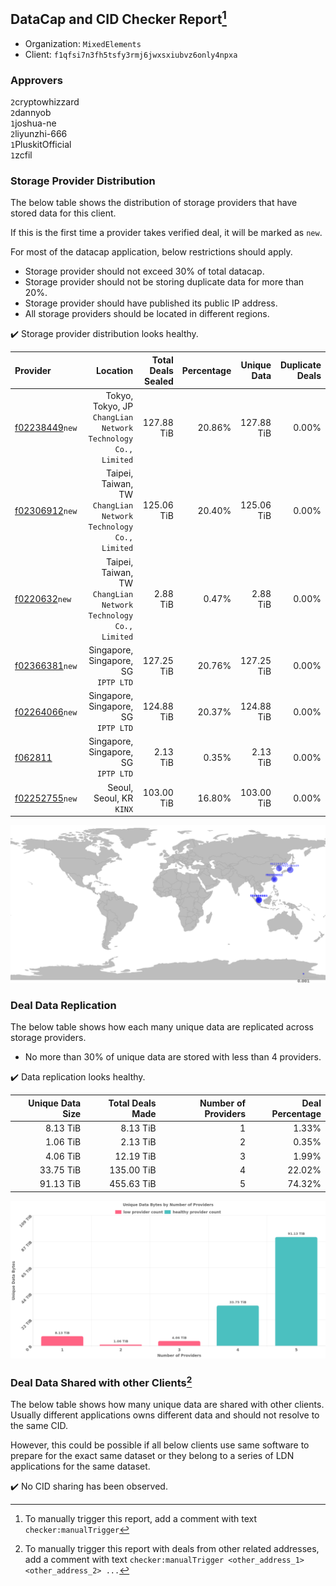 ## DataCap and CID Checker Report[^1]
 - Organization: `MixedElements`
 - Client: `f1qfsi7n3fh5tsfy3rmj6jwxsxiubvz6only4npxa`
### Approvers
`2`cryptowhizzard<br/>`2`dannyob<br/>`1`joshua-ne<br/>`2`liyunzhi-666<br/>`1`PluskitOfficial<br/>`1`zcfil


### Storage Provider Distribution
The below table shows the distribution of storage providers that have stored data for this client.

If this is the first time a provider takes verified deal, it will be marked as `new`.

For most of the datacap application, below restrictions should apply.
 - Storage provider should not exceed 30% of total datacap.
 - Storage provider should not be storing duplicate data for more than 20%.
 - Storage provider should have published its public IP address.
 - All storage providers should be located in different regions.

✔️ Storage provider distribution looks healthy.

| Provider                                                    |                                                           Location | Total Deals Sealed | Percentage | Unique Data | Duplicate Deals |
| :---------------------------------------------------------- | -----------------------------------------------------------------: | -----------------: | ---------: | ----------: | --------------: |
| [f02238449](https://filfox.info/en/address/f02238449)`new`  |   Tokyo, Tokyo, JP<br/>`ChangLian Network Technology Co., Limited` |         127.88 TiB |     20.86% |  127.88 TiB |           0.00% |
| [f02306912](https://filfox.info/en/address/f02306912)`new`  | Taipei, Taiwan, TW<br/>`ChangLian Network Technology Co., Limited` |         125.06 TiB |     20.40% |  125.06 TiB |           0.00% |
| [f0220632](https://filfox.info/en/address/f0220632)`new`    | Taipei, Taiwan, TW<br/>`ChangLian Network Technology Co., Limited` |           2.88 TiB |      0.47% |    2.88 TiB |           0.00% |
| [f02366381](https://filfox.info/en/address/f02366381)`new`  |                            Singapore, Singapore, SG<br/>`IPTP LTD` |         127.25 TiB |     20.76% |  127.25 TiB |           0.00% |
| [f02264066](https://filfox.info/en/address/f02264066)`new`  |                            Singapore, Singapore, SG<br/>`IPTP LTD` |         124.88 TiB |     20.37% |  124.88 TiB |           0.00% |
| [f062811](https://filfox.info/en/address/f062811)           |                            Singapore, Singapore, SG<br/>`IPTP LTD` |           2.13 TiB |      0.35% |    2.13 TiB |           0.00% |
| [f02252755](https://filfox.info/en/address/f02252755)`new`  |                                        Seoul, Seoul, KR<br/>`KINX` |         103.00 TiB |     16.80% |  103.00 TiB |           0.00% |

<img src="https://raw.githubusercontent.com/data-preservation-programs/filplus-checker-assets/main/filecoin-project/filecoin-plus-large-datasets/issues/1561/1712543307156.png"/>

### Deal Data Replication
The below table shows how each many unique data are replicated across storage providers.

- No more than 30% of unique data are stored with less than 4 providers.

✔️ Data replication looks healthy.

| Unique Data Size | Total Deals Made | Number of Providers | Deal Percentage |
| ---------------: | ---------------: | ------------------: | --------------: |
|         8.13 TiB |         8.13 TiB |                   1 |           1.33% |
|         1.06 TiB |         2.13 TiB |                   2 |           0.35% |
|         4.06 TiB |        12.19 TiB |                   3 |           1.99% |
|        33.75 TiB |       135.00 TiB |                   4 |          22.02% |
|        91.13 TiB |       455.63 TiB |                   5 |          74.32% |

<img src="https://raw.githubusercontent.com/data-preservation-programs/filplus-checker-assets/main/filecoin-project/filecoin-plus-large-datasets/issues/1561/1712543308217.png"/>

### Deal Data Shared with other Clients[^3]
The below table shows how many unique data are shared with other clients.
Usually different applications owns different data and should not resolve to the same CID.

However, this could be possible if all below clients use same software to prepare for the exact same dataset or they belong to a series of LDN applications for the same dataset.

✔️ No CID sharing has been observed.

[^1]: To manually trigger this report, add a comment with text `checker:manualTrigger`

[^2]: Deals from those addresses are combined into this report as they are specified with `checker:manualTrigger`

[^3]: To manually trigger this report with deals from other related addresses, add a comment with text `checker:manualTrigger <other_address_1> <other_address_2> ...`
